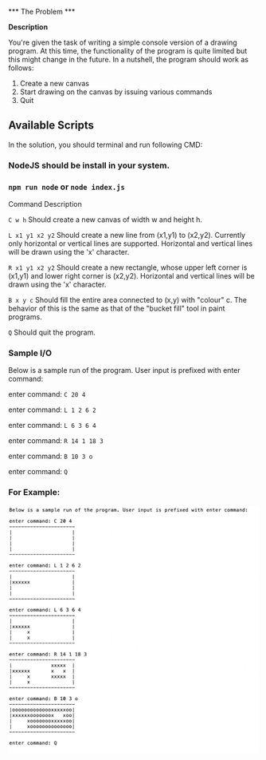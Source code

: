 *** The Problem ***

__Description__

You're given the task of writing a simple console version of a drawing program. 
At this time, the functionality of the program is quite limited but this might change in the future. 
In a nutshell, the program should work as follows:
 1. Create a new canvas
 2. Start drawing on the canvas by issuing various commands
 3. Quit

## Available Scripts
In the solution, you should terminal and run following CMD:
### NodeJS should be install in your system.
### `npm run node` or  `node index.js`

Command 		Description

`C w h`           Should create a new canvas of width w and height h.

`L x1 y1 x2 y2`   Should create a new line from (x1,y1) to (x2,y2). Currently only
                horizontal or vertical lines are supported. Horizontal and vertical lines
                will be drawn using the 'x' character.

`R x1 y1 x2 y2`  Should create a new rectangle, whose upper left corner is (x1,y1) and
                lower right corner is (x2,y2). Horizontal and vertical lines will be drawn
                using the 'x' character.

`B x y c`         Should fill the entire area connected to (x,y) with "colour" c. The
                behavior of this is the same as that of the "bucket fill" tool in paint
                programs.

`Q`               Should quit the program.

### __Sample I/O__

Below is a sample run of the program. User input is prefixed with enter command:

enter command: `C 20 4`

enter command: `L 1 2 6 2`

enter command: `L 6 3 6 4`

enter command: `R 14 1 18 3`

enter command: `B 10 3 o`

enter command: `Q`

### For Example:
![Example image](example_img.png?raw=true "example image")
